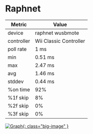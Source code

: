 # Raphnet

| Metric     | Value                  |
| ---------- | ---------------------- |
| device     | raphnet wusbmote       |
| controller | Wii Classic Controller |
| poll rate  | 1 ms                   |
| min        | 0.51 ms                |
| max        | 2.47 ms                |
| avg        | 1.46 ms                |
| stddev     | 0.44 ms                |
| %on time   | 92%                    |
| %1f skip   | 8%                     |
| %2f skip   | 0%                     |
| %3f skip   | 0%                     |

[![Graph](../../assets/images/results/raphnet_classic_n.png){: class="big-image" }](../../assets/images/results/raphnet_classic_n.png)
